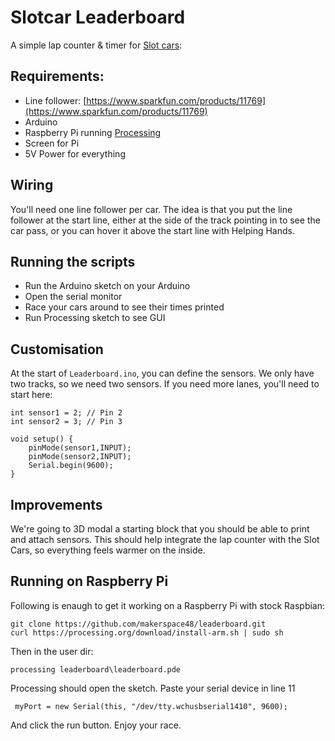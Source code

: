 # Slotcar Leaderboard

A simple lap counter & timer for [Slot cars](https://en.wikipedia.org/wiki/Slot_car):

## Requirements:

- Line follower: [https://www.sparkfun.com/products/11769](https://www.sparkfun.com/products/11769)
- Arduino
- Raspberry Pi running [Processing](https://pi.processing.org/)
- Screen for Pi
- 5V Power for everything

## Wiring

You'll need one line follower per car. The idea is that you put the line follower at the start line, either at the side of the track pointing in to see the car pass, or you can hover it above the start line with Helping Hands.

## Running the scripts

- Run the Arduino sketch on your Arduino
- Open the serial monitor
- Race your cars around to see their times printed
- Run Processing sketch to see GUI

## Customisation

At the start of `Leaderboard.ino`, you can define the sensors. We only have two tracks, so we need two sensors. If you need more lanes, you'll need to start here:

```
int sensor1 = 2; // Pin 2
int sensor2 = 3; // Pin 3

void setup() {
	pinMode(sensor1,INPUT);
	pinMode(sensor2,INPUT);
	Serial.begin(9600);
}

```

## Improvements

We're going to 3D modal a starting block that you should be able to print and attach sensors. This should help integrate the lap counter with the Slot Cars, so everything feels warmer on the inside.

## Running on Raspberry Pi
Following is enaugh to get it working on a Raspberry Pi with stock Raspbian:
```
git clone https://github.com/makerspace48/leaderboard.git
curl https://processing.org/download/install-arm.sh | sudo sh
```
Then in the user dir:
```
processing leaderboard\leaderboard.pde
```
Processing should open the sketch. Paste your serial device in line 11
```
 myPort = new Serial(this, "/dev/tty.wchusbserial1410", 9600);
 ```
 And click the run button. Enjoy your race.
